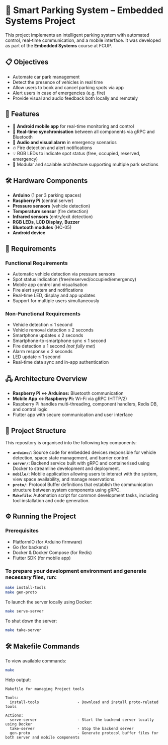 # 🚗 Smart Parking System – Embedded Systems Project

This project implements an intelligent parking system with automated control, real-time communication, and a mobile interface. It was developed as part of the **Embedded Systems** course at FCUP.

## 📋 Objectives

- Automate car park management
- Detect the presence of vehicles in real time
- Allow users to book and cancel parking spots via app
- Alert users in case of emergencies (e.g. fire)
- Provide visual and audio feedback both locally and remotely

## 🧩 Features

- 📱 **Android mobile app** for real-time monitoring and control
- 🔄 **Real-time synchronisation** between all components via gRPC and Bluetooth
- 🛑 **Audio and visual alarm** in emergency scenarios
- 🔥 Fire detection and alert notifications
- 💡 RGB LEDs to indicate spot status (free, occupied, reserved, emergency)
- 🧱 Modular and scalable architecture supporting multiple park sections

## 🛠 Hardware Components

- **Arduino** (1 per 3 parking spaces)
- **Raspberry Pi** (central server)
- **Pressure sensors** (vehicle detection)
- **Temperature sensor** (fire detection)
- **Infrared sensors** (entry/exit detection)
- **RGB LEDs**, **LCD Display**, **Buzzer**
- **Bluetooth modules** (HC-05)
- **Android device**

## 🧪 Requirements
### Functional Requirements

- Automatic vehicle detection via pressure sensors
- Spot status indication (free/reserved/occupied/emergency)
- Mobile app control and visualisation
- Fire alert system and notifications
- Real-time LED, display and app updates
- Support for multiple users simultaneously

### Non-Functional Requirements

- Vehicle detection ≤ 1 second
- Vehicle removal detection ≤ 2 seconds
- Smartphone updates ≤ 2 seconds
- Smartphone-to-smartphone sync ≤ 1 second
- Fire detection ≤ 1 second *(not fully met)*
- Alarm response ≤ 2 seconds
- LED update ≤ 1 second
- Real-time data sync and in-app authentication

## 🖧 Architecture Overview

- **Raspberry Pi ↔ Arduinos:** Bluetooth communication
- **Mobile App ↔ Raspberry Pi:** Wi-Fi via gRPC (HTTP/2)
- Raspberry Pi handles multi-threading, component handlers, Redis DB, and control logic
- Flutter app with secure communication and user interface

## 📁 Project Structure

This repository is organised into the following key components:

- **`arduino/`**: Source code for embedded devices responsible for vehicle detection, space state management, and barrier control.
- **`server/`**: Backend service built with gRPC and containerised using Docker to streamline development and deployment.
- **`mobile/`**: Mobile application allowing users to interact with the system, view space availability, and manage reservations.
- **`proto/`**: Protocol Buffer definitions that establish the communication structure between system components using gRPC.
- **`Makefile`**: Automation script for common development tasks, including tool installation and code generation.

## ⚙️ Running the Project

### Prerequisites

- PlatformIO (for Arduino firmware)
- Go (for backend)
- Docker & Docker Compose (for Redis)
- Flutter SDK (for mobile app)


### To prepare your development environment and generate necessary files, run:

```bash
make install-tools
make gen-proto
```

To launch the server locally using Docker:

```bash
make serve-server
```

To shut down the server:

```bash
make take-server
```

## 🛠️ Makefile Commands
To view available commands:

```bash
make
```

Help output:

```text
Makefile for managing Project tools

Tools:
  install-tools                 - Download and install proto-related tools

Actions:
  serve-server                  - Start the backend server locally using Docker
  take-server                   - Stop the backend server
  gen-proto                     - Generate protocol buffer files for both server and mobile components
```
